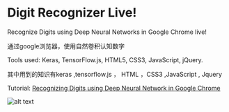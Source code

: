 # Digit Recognizer Live!
Recognize Digits using Deep Neural Networks in Google Chrome live!

通过google浏览器，使用自然卷积认知数字

Tools used: Keras, TensorFlow.js, HTML5, CSS3, JavaScript, jQuery.

其中用到的知识有keras ,tensorflow.js ， HTML ，CSS3 ,JavaScript , Jquery

Tutorial: [Recognizing Digits using Deep Neural Network in Google Chrome](https://gogul09.github.io/software/digit-recognizer-tf-js)

![alt text](https://github.com/Gogul09/digit-recognizer-live/blob/master/assets/digit-recognizer.gif)
